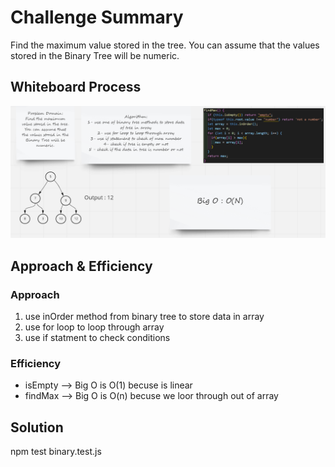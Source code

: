 # Challenge Summary
Find the maximum value stored in the tree. You can assume that the values stored in the Binary Tree will be numeric.

## Whiteboard Process
![](./max-tree.png)
## Approach & Efficiency

### Approach
1. use inOrder method from binary tree to store data in array
2. use for loop to loop through array
3. use if statment to check conditions

### Efficiency
- isEmpty --> Big O is O(1) becuse is linear
- findMax --> Big O is O(n) becuse we loor through out of array


## Solution
npm test binary.test.js
